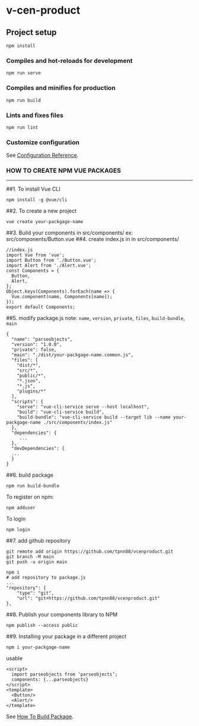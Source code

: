 # v-cen-product

## Project setup
```
npm install
```

### Compiles and hot-reloads for development
```
npm run serve
```

### Compiles and minifies for production
```
npm run build
```

### Lints and fixes files
```
npm run lint
```

### Customize configuration
See [Configuration Reference](https://cli.vuejs.org/config/).

### HOW TO CREATE NPM VUE PACKAGES
---
##1. To install Vue CLI 
```$xslt
npm install -g @vue/cli
```
##2. To create a new project
```$xslt
vue create your-packgage-name 
```
##3. Build your components in src/components/
ex: src/components/Button.vue
##4. create index.js in in src/components/
```$xslt
//index.js 
import Vue from 'vue';
import Button from './Button.vue';
import Alert from './Alert.vue';
const Components = {
  Button,
  Alert,
};
Object.keys(Components).forEach(name => {
  Vue.component(name, Components[name]);
});
export default Components;
```
##5. modify package.js
note: `name`, `version`, `private`, `files`, `build-bundle`, `main`
```$xslt
{
  "name": "parseobjects",
  "version": "1.0.0",
  "private": false,
  "main": "./dist/your-packgage-name.common.js",
  "files": [
    "dist/*",
    "src/*",
    "public/*",
    "*.json",
    "*.js",
    "plugins/*"
  ],
  "scripts": {
    "serve": "vue-cli-service serve --host localhost",
    "build": "vue-cli-service build",
    "build-bundle": "vue-cli-service build --target lib --name your-packgage-name ./src/components/index.js"
  },
  "dependencies": {
     ... 
  },
  "devDependencies": {
  ...
  }
}
```
##6. build package
```$xslt
npm run build-bundle
```
To register on npm:
```$xslt
npm adduser
```
To login 
```$xslt
npm login 
```
##7. add github repository
```$xslt
git remote add origin https://github.com/tpnn88/vcenproduct.git
git branch -M main
git push -u origin main
```

```$xslt
npm i
# add repository to package.js
...
"repository": {
    "type": "git",
    "url": "git+https://github.com/tpnn88/vcenproduct.git"
},
```

##8. Publish your components library to NPM
```$xslt
npm publish --access public
```
##9. Installing your package in a different project
```$xslt
npm i your-packgage-name
```
usable
```$xslt
<script>
  import parseobjects from ‘parseobjects’; 
  components: {...parseobjects} 
</script>
<template>
  <Button/>
  <Alert/>
</template>
```
See [How To Build Package](http://parseobjects.com/publish-vue-js-components-npm/).